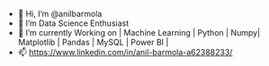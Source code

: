 - 👋 Hi, I’m @anilbarmola
- 👀 I’m Data Science Enthusiast
- 🌱 I’m currently Working on | Machine Learning | Python | Numpy| Matplotlib | Pandas | MySQL | Power BI |
- 📫 https://www.linkedin.com/in/anil-barmola-a62388233/

<!---
anilbarmola/anilbarmola is a ✨ special ✨ repository because its `README.md` (this file) appears on your GitHub profile.
You can click the Preview link to take a look at your changes.
--->
